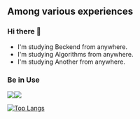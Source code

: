 ## Among various experiences

### Hi there 👋 
 - I'm studying Beckend from anywhere.
 - I'm studying Algorithms from anywhere.
 - I'm studying Another from anywhere.

<!--
**hantoro123/hantoro123** is a ✨ _special_ ✨ repository because its `README.md` (this file) appears on your GitHub profile.

Here are some ideas to get you started:

- 🔭 I’m currently working on ...
- 🌱 I’m currently learning ...
- 👯 I’m looking to collaborate on ...
- 🤔 I’m looking for help with ...
- 💬 Ask me about ...
- 📫 How to reach me: ...
- 😄 Pronouns: ...
- ⚡ Fun fact: ...
-->


### Be in Use
 <img src="https://img.shields.io/badge/Python-3776AB?style=flat&logo=Python&logoColor=white"/><img src="https://img.shields.io/badge/Django-092E20?style=flat&logo=Django&logoColor=white"/>

[![Top Langs](https://github-readme-stats.vercel.app/api/top-langs/?username=hantoro)](https://github.com/hantoro/github-readme-stats)
